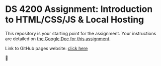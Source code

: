 # DS 4200 Assignment: Introduction to HTML/CSS/JS & Local Hosting

This repository is your starting point for the assignment. Your instructions are detailed on [the Google Doc for this assignment](https://docs.google.com/document/d/14SmkKMa0xYu-7OEY4V5jdzglEz63ibbV-n5gbyY3KmM/edit?usp=sharing).

Link to GitHub pages website: [click here](https://phly95.github.io/homework-assignment-1-phly95/)

👻